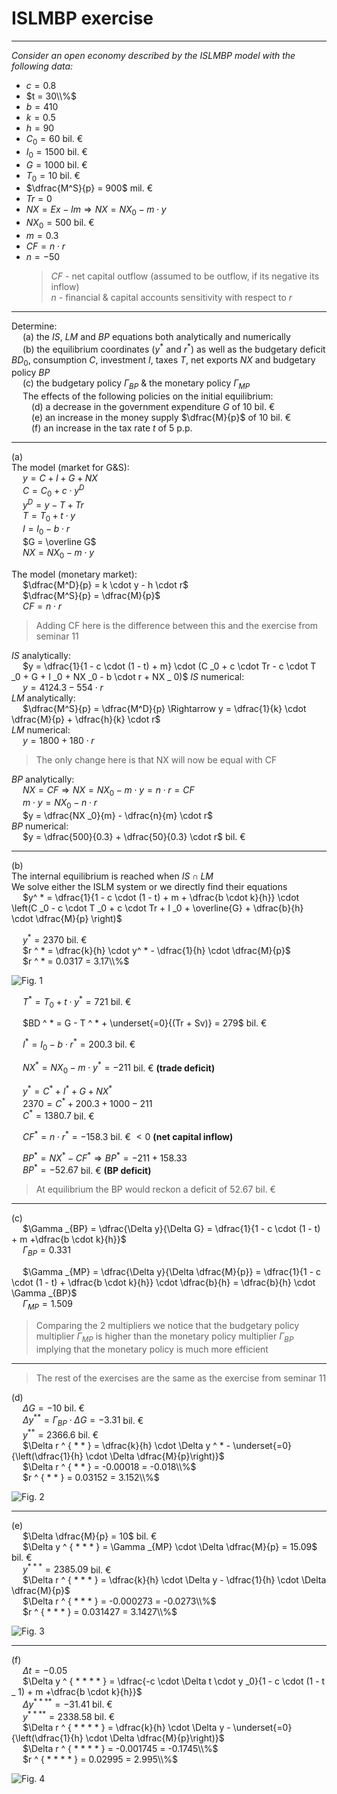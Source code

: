 # ISLMBP exercise

---

_Consider an open economy described by the ISLMBP model with the following data:_

- $c = 0.8$
- $t = 30\\%$
- $b = 410$
- $k = 0.5$
- $h = 90$
- $C _0 = 60$ bil. &euro;
- $I _0 = 1500$ bil. &euro;
- $G = 1000$ bil. &euro;
- $T _0 = 10$ bil. &euro;
- $\dfrac{M^S}{p} = 900$ mil. &euro;
- $Tr = 0$
- $NX = Ex - Im \Rightarrow NX = NX _0 - m \cdot y$
- $NX _0 = 500$ bil. &euro;
- $m = 0.3$
- $CF = n \cdot r$
- $n = -50$
    > $CF$ - net capital outflow (assumed to be outflow, if its negative its inflow)  
    > $n$ - financial & capital accounts sensitivity with respect to $r$

---

Determine:  
&emsp; (a) the $IS$, $LM$ and $BP$ equations both analytically and numerically  
&emsp; (b) the equilibrium coordinates ($y ^ *$ and $r ^ *$) as well as the budgetary deficit $BD _0$, consumption $C$, investment $I$, taxes $T$, net exports $NX$ and budgetary policy $BP$  
&emsp; (c) the budgetary policy $\Gamma _{BP}$ & the monetary policy $\Gamma _{MP}$  
&emsp; The effects of the following policies on the initial equilibrium:  
&emsp;&emsp; (d) a decrease in the government expenditure $G$ of $10$ bil. &euro;  
&emsp;&emsp; (e) an increase in the money supply $\dfrac{M}{p}$ of $10$ bil. &euro;  
&emsp;&emsp; (f) an increase in the tax rate $t$ of $5$ p.p.

---

(a)  
The model (market for G&S):  
&emsp; $y = C + I + G + NX$  
&emsp; $C = C _0 + c \cdot y ^D$  
&emsp; $y ^D = y - T + Tr$  
&emsp; $T = T _0 + t \cdot y$  
&emsp; $I = I _0 - b \cdot r$  
&emsp; $G = \overline G$  
&emsp; $NX = NX _0 - m \cdot y$

The model (monetary market):  
&emsp; $\dfrac{M^D}{p} = k \cdot y - h \cdot r$  
&emsp; $\dfrac{M^S}{p} = \dfrac{M}{p}$  
&emsp; $CF = n \cdot r$

> Adding CF here is the difference between this and the exercise from seminar 11

$IS$ analytically:  
&emsp; $y = \dfrac{1}{1 - c \cdot (1 - t) + m} \cdot (C _0 + c \cdot Tr - c \cdot T _0 + G + I _0 + NX _0 - b \cdot r + NX _ 0)$
$IS$ numerical:  
&emsp; $y = 4124.3 - 554 \cdot r$  
$LM$ analytically:  
&emsp; $\dfrac{M^S}{p} = \dfrac{M^D}{p} \Rightarrow y = \dfrac{1}{k} \cdot \dfrac{M}{p} + \dfrac{h}{k} \cdot r$  
$LM$ numerical:  
&emsp; $y = 1800 + 180 \cdot r$

> The only change here is that NX will now be equal with CF

$BP$ analytically:  
&emsp; $NX = CF \Rightarrow NX = NX _0 - m \cdot y = n \cdot r = CF$  
&emsp; $m \cdot y = NX _0 - n \cdot r$  
&emsp; $y = \dfrac{NX _0}{m} - \dfrac{n}{m} \cdot r$  
$BP$ numerical:  
&emsp; $y = \dfrac{500}{0.3} + \dfrac{50}{0.3} \cdot r$ bil. &euro;

---

(b)  
The internal equilibrium is reached when $IS \cap LM$  
We solve either the ISLM system or we directly find their equations  
&emsp; $y^ * = \dfrac{1}{1 - c \cdot (1 - t) + m + \dfrac{b \cdot k}{h}} \cdot \left(C _0 - c \cdot T _0 + c \cdot Tr + I _0 + \overline{G} + \dfrac{b}{h} \cdot \dfrac{M}{p} \right)$

&emsp; $y ^ * = 2370$ bil. &euro;  
&emsp; $r ^ * = \dfrac{k}{h} \cdot y^ * - \dfrac{1}{h} \cdot \dfrac{M}{p}$  
&emsp; $r ^ * = 0.0317 = 3.17\\%$

![Fig. 1](images/S12.%20Fig1.png)

&emsp; $T ^ * = T _0 + t \cdot y ^ * = 721$ bil. &euro;

&emsp; $BD ^ * = G - T ^ * + \underset{=0}{(Tr + Sv)} = 279$ bil. &euro;

&emsp; $I ^ * = I _0 - b \cdot r ^ * = 200.3$ bil. &euro;

&emsp; $NX ^ * = NX _0 - m \cdot y ^ * = -211$ bil. &euro; **(trade deficit)**

&emsp; $y ^ * = C ^ * + I ^ * + G + NX ^ *$  
&emsp; $2370 = C ^ * + 200.3 + 1000 - 211$  
&emsp; $C ^ * = 1380.7$ bil. &euro;

&emsp; $CF ^ * = n \cdot r ^ * = -158.3$ bil. &euro; $< 0$ **(net capital inflow)**

&emsp; $BP ^ * = NX ^ * - CF ^ * \Rightarrow BP ^ * = -211 + 158.33$  
&emsp; $BP ^ * = -52.67$ bil. &euro; **(BP deficit)**

> At equilibrium the BP would reckon a deficit of $52.67$ bil. &euro;

---

(c)  
&emsp; $\Gamma _{BP} = \dfrac{\Delta y}{\Delta G} = \dfrac{1}{1 - c \cdot (1 - t) + m +\dfrac{b \cdot k}{h}}$  
&emsp; $\Gamma _{BP} = 0.331$

&emsp; $\Gamma _{MP} = \dfrac{\Delta y}{\Delta \dfrac{M}{p}} = \dfrac{1}{1 - c \cdot (1 - t) + \dfrac{b \cdot k}{h}} \cdot \dfrac{b}{h} = \dfrac{b}{h} \cdot \Gamma _{BP}$  
&emsp; $\Gamma _{MP} = 1.509$

> Comparing the 2 multipliers we notice that the budgetary policy multiplier $\Gamma _{MP}$ is higher than the monetary policy multiplier $\Gamma _{BP}$ implying that the monetary policy is much more efficient

---

> The rest of the exercises are the same as the exercise from seminar 11

(d)  
&emsp; $\Delta G = -10$ bil. &euro;  
&emsp; $\Delta y ^ { * * } = \Gamma _{BP} \cdot \Delta G = -3.31$ bil. &euro;  
&emsp; $y ^ { * * } = 2366.6$ bil. &euro;  
&emsp; $\Delta r ^ { * * } = \dfrac{k}{h} \cdot \Delta y ^ * - \underset{=0}{\left(\dfrac{1}{h} \cdot \Delta \dfrac{M}{p}\right)}$  
&emsp; $\Delta r ^ { * * } = -0.00018 = -0.018\\%$  
&emsp; $r ^ { * * } = 0.03152 = 3.152\\%$

![Fig. 2](images/S12.%20Fig2.png)

---

(e)  
&emsp; $\Delta \dfrac{M}{p} = 10$ bil. &euro;  
&emsp; $\Delta y ^ { * * * } = \Gamma _{MP} \cdot \Delta \dfrac{M}{p} = 15.09$ bil. &euro;  
&emsp; $y ^ { * * * } = 2385.09$ bil. &euro;  
&emsp; $\Delta r ^ { * * * } = \dfrac{k}{h} \cdot \Delta y - \dfrac{1}{h} \cdot \Delta \dfrac{M}{p}$  
&emsp; $\Delta r ^ { * * * } = -0.000273 = -0.0273\\%$  
&emsp; $r ^ { * * * } = 0.031427 = 3.1427\\%$

![Fig. 3](images/S12.%20Fig3.png)

---

(f)  
&emsp; $\Delta t = -0.05$  
&emsp; $\Delta y ^ { * * * * } = \dfrac{-c \cdot \Delta t \cdot y _0}{1 - c \cdot (1 - t _ 1) + m +\dfrac{b \cdot k}{h}}$  
&emsp; $\Delta y ^ { * * * * } = -31.41$ bil. &euro;  
&emsp; $y ^ { * * * * } = 2338.58$ bil. &euro;  
&emsp; $\Delta r ^ { * * * * } = \dfrac{k}{h} \cdot \Delta y - \underset{=0}{\left(\dfrac{1}{h} \cdot \Delta \dfrac{M}{p}\right)}$  
&emsp; $\Delta r ^ { * * * * } = -0.001745 = -0.1745\\%$  
&emsp; $r ^ { * * * * } = 0.02995 = 2.995\\%$

![Fig. 4](images/S12.%20Fig4.png)
